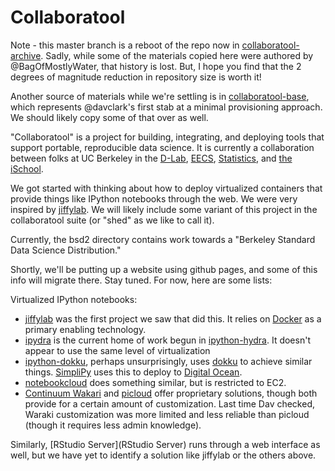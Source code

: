 Collaboratool
=============

Note - this master branch is a reboot of the repo now in
[collaboratool-archive](https://github.com/dlab-berkeley/collaboratool-archive).
Sadly, while some of the materials copied here were authored by
@BagOfMostlyWater, that history is lost. But, I hope you find that the 2 degrees
of magnitude reduction in repository size is worth it!

Another source of materials while we're settling is in
[collaboratool-base](https://github.com/dlab-berkeley/collaboratool-base),
which represents @davclark's first stab at a minimal provisioning approach. We
should likely copy some of that over as well.

"Collaboratool" is a project for building, integrating, and deploying tools that
support portable, reproducible data science. It is currently a collaboration
between folks at UC Berkeley in the [D-Lab](http://dlab.berkeley.edu),
[EECS](http://eecs.berkeley.edu), [Statistics](http://statistics.berkeley.edu),
and [the iSchool](http://ischool.berkeley.edu).

We got started with thinking about how to deploy virtualized containers that
provide things like IPython notebooks through the web. We were very inspired by 
[jiffylab](http://github.com/ptone/jiffylab). We will likely include some
variant of this project in the collaboratool suite (or "shed" as we like to call
it). 

Currently, the bsd2 directory contains work towards a "Berkeley Standard Data
Science Distribution."

Shortly, we'll be putting up a website using github pages, and some of this info
will migrate there. Stay tuned. For now, here are some lists:

Virtualized IPython notebooks:

 - [jiffylab](http://github.com/ptone/jiffylab) was the first project we saw
   that did this. It relies on [Docker](http://docker.io) as a primary enabling
   technology.
 - [ipydra](https://github.com/UnataInc/ipydra) is the current home of work
   begun in [ipython-hydra](https://github.com/cni/ipython-hydra). It doesn't
   appear to use the same level of virtualization
 - [ipython-dokku](https://github.com/richstoner/ipython-dokku), perhaps
   unsurprisingly, uses [dokku](https://github.com/progrium/dokku) to achieve similar things.
   [SimpliPy](http://simplipy.org/) uses this to deploy to 
   [Digital Ocean](https://www.digitalocean.com/).
 - [notebookcloud](https://notebookcloud.appspot.com/docs) does something
   similar, but is restricted to EC2.
 - [Continuum Wakari](http://wakari.io) and [picloud](http://picloud.com) offer
   proprietary solutions, though both provide for a certain amount of
   customization. Last time Dav checked, Waraki customization was more limited
   and less reliable than picloud (though it requires less admin knowledge).

Similarly, [RStudio Server](RStudio Server) runs through a web interface as
well, but we have yet to identify a solution like jiffylab or the others above.
